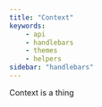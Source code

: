 ```yaml
---
title: "Context"
keywords:
    - api
    - handlebars
    - themes
    - helpers
sidebar: "handlebars"
---
```


Context is a thing

